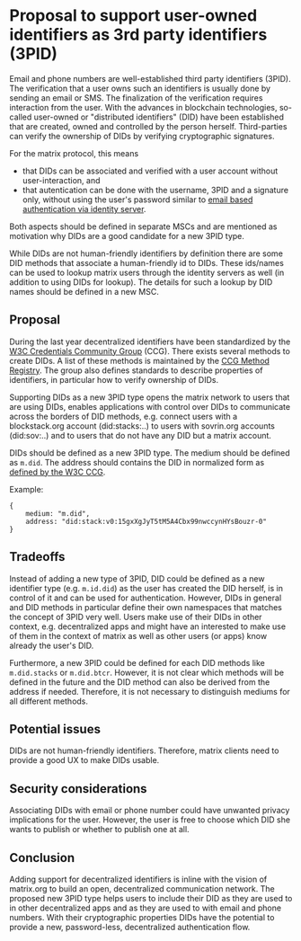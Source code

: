 # Proposal to support user-owned identifiers as 3rd party identifiers (3PID)

Email and phone numbers are well-established third party identifiers (3PID). The verification that a user owns such an identifiers is usually done by sending an email or SMS. The finalization of the verification requires interaction from the user. With the advances in blockchain technologies, so-called user-owned or "distributed identifiers" (DID) have been established that are created, owned and controlled by the person herself. Third-parties can verify the ownership of DIDs by verifying cryptographic signatures. 

For the matrix protocol, this means 

* that DIDs can be associated and verified with a user account without user-interaction, and 
* that autentication can be done with the username, 3PID and a signature only, without using the user's password similar to [email based authentication via identity server](https://matrix.org/docs/spec/client_server/r0.4.0.html#email-based-identity-server). 

Both aspects should be defined in separate MSCs and are mentioned as motivation why DIDs are a good candidate for a new 3PID type.

While DIDs are not human-friendly identifiers by definition there are some DID methods that associate a human-friendly id to DIDs. These ids/names can be used to lookup matrix users through the identity servers as well (in addition to using DIDs for lookup). The details for such a lookup by DID names should be defined in a new MSC.

## Proposal

During the last year decentralized identifiers have been standardized by the [W3C Credentials Community Group](https://w3c-ccg.github.io) (CCG). There exists several methods to create DIDs. A list of these methods is maintained by the [CCG Method Registry](https://w3c-ccg.github.io/did-method-registry). The group also defines standards to describe properties of identifiers, in particular how to verify ownership of DIDs.

Supporting DIDs as a new 3PID type opens the matrix network to users that are using DIDs, enables applications with control over DIDs to communicate across the borders of DID methods, e.g. connect users with a blockstack.org account (did:stacks:..) to users with sovrin.org accounts (did:sov:..) and to users that do not have any DID but a matrix account. 

DIDs should be defined as a new 3PID type. The medium should be defined as ``m.did``. The address should contains the DID in normalized form as [defined by the W3C CCG](https://w3c-ccg.github.io/did-spec/#normalization).

Example:

```
{ 
    medium: "m.did",
    address: "did:stack:v0:15gxXgJyT5tM5A4Cbx99nwccynHYsBouzr-0"
}
```

## Tradeoffs

Instead of adding a new type of 3PID, DID could be defined as a new identifier type (e.g. 
``m.id.did``) as the user has created the DID herself, is in control of it and can be used for authentication. However, DIDs in general and DID methods in particular define their own namespaces that matches the concept of 3PID very well. Users make use of their DIDs in other context, e.g. decentralized apps and might have an interested to make use of them in the context of matrix as well as other users (or apps) know already the user's DID.

Furthermore, a new 3PID could be defined for each DID methods like ``m.did.stacks`` or ``m.did.btcr``. However, it is not clear which methods will be defined in the future and the DID method can also be derived from the address if needed. Therefore, it is not necessary to distinguish mediums for all different methods.

## Potential issues

DIDs are not human-friendly identifiers. Therefore, matrix clients need to provide a good UX to make DIDs usable.

## Security considerations

Associating DIDs with email or phone number could have unwanted privacy implications for the user. However, the user is free to choose which DID she wants to publish or whether to publish one at all.

## Conclusion

Adding support for decentralized identifiers is inline with the vision of matrix.org to build an open, decentralized communication network. The proposed new 3PID type helps users to include their DID as they are used to in other decentralized apps and as they are used to with email and phone numbers. With their cryptographic properties DIDs have the potential to provide a new, password-less, decentralized authentication flow.

